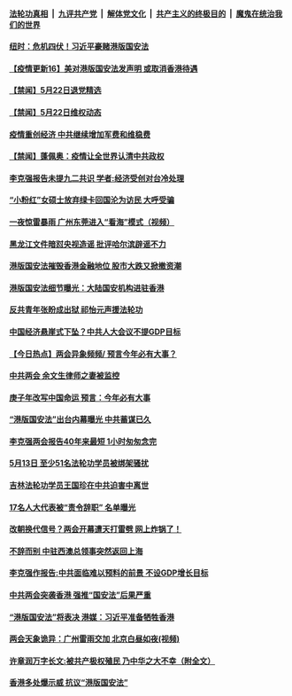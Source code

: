 ####  [法轮功真相](../../../../basic/blob/master/README.md?t=05231101) &nbsp;|&nbsp; [九评共产党](../../../../9ping.md/blob/master/README.md?t=05231101) &nbsp;|&nbsp; [解体党文化](../../../../jtdwh.md/blob/master/README.md?t=05231101)  &nbsp;|&nbsp; [共产主义的终极目的](../../../../gczydzjmd.md/blob/master/README.md?t=05231101) &nbsp;|&nbsp; [魔鬼在统治我们的世界](../../../../mgztzwmdsj.md/blob/master/README.md?t=05231101) 

#### [纽时：危机四伏！习近平豪赌港版国安法](../pages/prog204/a102853942.md?t=05231101) 

#### [【疫情更新16】美对港版国安法发声明 或取消香港待遇](../pages/prog204/a102849540.md?t=05231101) 

#### [【禁闻】5月22日退党精选](../pages/prog204/a102853882.md?t=05231101) 

#### [【禁闻】5月22日维权动态](../pages/prog204/a102853860.md?t=05231101) 

#### [疫情重创经济 中共继续增加军费和维稳费](../pages/prog204/a102853710.md?t=05231101) 

#### [【禁闻】蓬佩奥：疫情让全世界认清中共政权](../pages/prog204/a102853729.md?t=05231101) 

#### [李克强报告未提九二共识 学者:经济受创对台冷处理](../pages/prog204/a102853665.md?t=05231101) 

#### [“小粉红”女硕士放弃绿卡回国沦为访民 大呼受骗](../pages/prog204/a102853668.md?t=05231101) 

#### [一夜惊雷暴雨 广州东莞进入“看海”模式（视频）](../pages/prog204/a102853682.md?t=05231101) 

#### [黑龙江文件暗怼央视造谣 批评哈尔滨辟谣不力](../pages/prog204/a102853629.md?t=05231101) 

#### [港版国安法摧毁香港金融地位 股市大跌又掀撤资潮](../pages/prog204/a102853608.md?t=05231101) 

#### [港版国安法细节曝光：大陆国安机构进驻香港](../pages/prog204/a102853478.md?t=05231101) 

#### [反共青年张盼成出狱 祁怡元声援法轮功](../pages/prog204/a102853356.md?t=05231101) 

#### [中国经济悬崖式下坠？中共人大会议不提GDP目标](../pages/prog204/a102853348.md?t=05231101) 

#### [【今日热点】两会异象频频/ 预言今年必有大事？](../pages/prog204/a102853334.md?t=05231101) 

#### [中共两会 余文生律师之妻被监控](../pages/prog204/a102853344.md?t=05231101) 

#### [庚子年改写中国命运 预言：今年必有大事](../pages/prog204/a102853331.md?t=05231101) 

#### [“港版国安法”出台内幕曝光 中共蓄谋已久](../pages/prog204/a102853266.md?t=05231101) 

#### [李克强两会报告40年来最短 1小时匆匆念完](../pages/prog204/a102853259.md?t=05231101) 

#### [5月13日 至少51名法轮功学员被绑架骚扰](../pages/prog204/a102853249.md?t=05231101) 

#### [吉林法轮功学员王国珍在中共迫害中离世](../pages/prog204/a102853245.md?t=05231101) 

#### [17名人大代表被“责令辞职” 名单曝光](../pages/prog204/a102853226.md?t=05231101) 

#### [改朝换代信号？两会开幕遭天打雷劈 网上炸锅了！](../pages/prog204/a102853217.md?t=05231101) 

#### [不辞而别 中驻西澳总领事突然返回上海](../pages/prog204/a102853214.md?t=05231101) 

#### [李克强作报告:中共面临难以预料的前景 不设GDP增长目标](../pages/prog204/a102853128.md?t=05231101) 

#### [中共两会突袭香港 强推“国安法”后果严重](../pages/prog204/a102853110.md?t=05231101) 

#### [“港版国安法”将表决 港媒：习近平准备牺牲香港](../pages/prog204/a102853102.md?t=05231101) 

#### [两会天象诡异：广州雷雨交加 北京白昼如夜(视频)](../pages/prog204/a102853045.md?t=05231101) 

#### [许章润万字长文:被共产极权殖民 乃中华之大不幸（附全文）](../pages/prog204/a102852933.md?t=05231101) 

#### [香港多处爆示威 抗议“港版国安法”](../pages/prog204/a102852861.md?t=05231101) 

